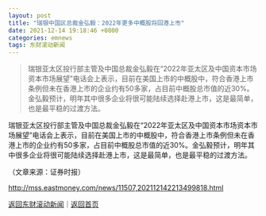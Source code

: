 ```yaml
---
layout: post
title: "瑞银中国区总裁金弘毅：2022年更多中概股将回港上市"
date: 2021-12-14 19:18:46 +0800
categories: emnews
tags: 东财滚动新闻
---
```

> 瑞银亚太区投行部主管及中国总裁金弘毅在“2022年亚太区及中国资本市场资本市场展望”电话会上表示，目前在美国上市的中概股中，符合香港上市条例但未在香港上市的企业约有50多家，占目前中概股总市值的近30%。金弘毅预计，明年其中很多企业将很可能陆续选择赴港上市，这是最简单，也是最平稳的过渡方法。

<p>瑞银亚太区投行部主管及中国总裁金弘毅在“2022年亚太区及中国资本市场资本市场展望”电话会上表示，目前在美国上市的中概股中，符合香港上市条例但未在香港上市的企业约有50多家，占目前中概股总市值的近30%。金弘毅预计，明年其中很多企业将很可能陆续选择赴港上市，这是最简单，也是最平稳的过渡方法。 </p><p class="em_media">（文章来源：证券时报）</p>

<http://mss.eastmoney.com/news/11507,202112142213499818.html>

[返回东财滚动新闻](//finews.withounder.com/emnews/)｜[返回首页](//finews.withounder.com/)